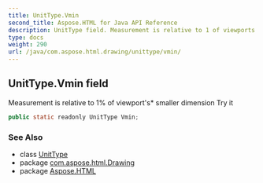 ```yaml
---
title: UnitType.Vmin
second_title: Aspose.HTML for Java API Reference
description: UnitType field. Measurement is relative to 1 of viewports smaller dimension Try it
type: docs
weight: 290
url: /java/com.aspose.html.drawing/unittype/vmin/
---
```

## UnitType.Vmin field

Measurement is relative to 1% of viewport's* smaller dimension Try it

```java
public static readonly UnitType Vmin;
```

### See Also

* class [UnitType](../)
* package [com.aspose.html.Drawing](../../unittype/)
* package [Aspose.HTML](../../../)
